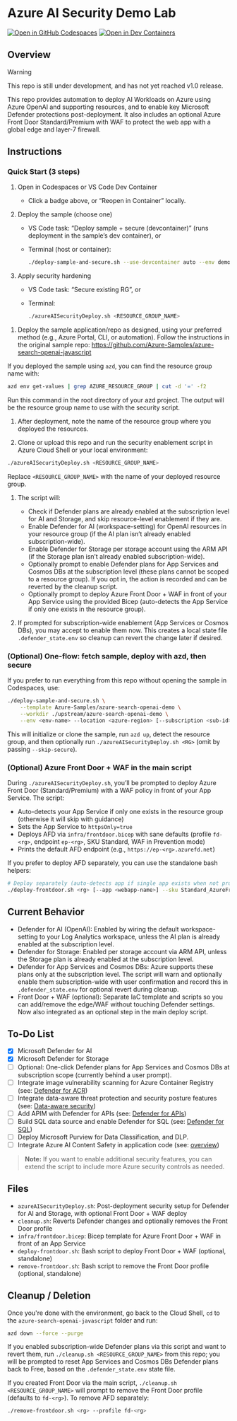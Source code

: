 # Azure AI Security Demo Lab

[![Open in GitHub Codespaces](https://github.com/codespaces/badge.svg)](https://github.com/codespaces/new?hide_repo_select=true&ref=main&repo=matthansen0%2Fazure-ai-security-demo-lab)
[![Open in Dev Containers](https://img.shields.io/badge/Open%20in-Dev%20Container-blue?logo=visualstudiocode)](https://vscode.dev/redirect?url=vscode://ms-vscode-remote.remote-containers/cloneInVolume?url=https%3A%2F%2Fgithub.com%2Fmatthansen0%2Fazure-ai-security-demo-lab)

## Overview

> [!WARNING]  
> This repo is still under development, and has not yet reached v1.0 release.

This repo provides automation to deploy AI Workloads on Azure using Azure OpenAI and supporting resources, and to enable key Microsoft Defender protections post-deployment.
It also includes an optional Azure Front Door Standard/Premium with WAF to protect the web app with a global edge and layer-7 firewall.

## Instructions

### Quick Start (3 steps)

1) Open in Codespaces or VS Code Dev Container
	- Click a badge above, or “Reopen in Container” locally.

2) Deploy the sample (choose one)
	 - VS Code task: “Deploy sample + secure (devcontainer)” (runs deployment in the sample’s dev container), or
	 - Terminal (host or container):

		 ```bash
		 ./deploy-sample-and-secure.sh --use-devcontainer auto --env demo --location eastus --skip-secure
		 ```

3) Apply security hardening
	 - VS Code task: “Secure existing RG”, or
	 - Terminal:

		 ```bash
		 ./azureAISecurityDeploy.sh <RESOURCE_GROUP_NAME>
		 ```

1. Deploy the sample application/repo as designed, using your preferred method (e.g., Azure Portal, CLI, or automation). Follow the instructions in the original sample repo: <https://github.com/Azure-Samples/azure-search-openai-javascript>

If you deployed the sample using `azd`, you can find the resource group name with:

```bash
azd env get-values | grep AZURE_RESOURCE_GROUP | cut -d '=' -f2
```

Run this command in the root directory of your azd project. The output will be the resource group name to use with the security script.

1. After deployment, note the name of the resource group where you deployed the resources.

1. Clone or upload this repo and run the security enablement script in Azure Cloud Shell or your local environment:

```sh
./azureAISecurityDeploy.sh <RESOURCE_GROUP_NAME>
```

Replace `<RESOURCE_GROUP_NAME>` with the name of your deployed resource group.

1. The script will:
	- Check if Defender plans are already enabled at the subscription level for AI and Storage, and skip resource-level enablement if they are.
	- Enable Defender for AI (workspace-setting) for OpenAI resources in your resource group (if the AI plan isn’t already enabled subscription-wide).
	- Enable Defender for Storage per storage account using the ARM API (if the Storage plan isn’t already enabled subscription-wide).
	- Optionally prompt to enable Defender plans for App Services and Cosmos DBs at the subscription level (these plans cannot be scoped to a resource group). If you opt in, the action is recorded and can be reverted by the cleanup script.
	- Optionally prompt to deploy Azure Front Door + WAF in front of your App Service using the provided Bicep (auto-detects the App Service if only one exists in the resource group).

1. If prompted for subscription-wide enablement (App Services or Cosmos DBs), you may accept to enable them now. This creates a local state file `.defender_state.env` so cleanup can revert the change later if desired.

### (Optional) One-flow: fetch sample, deploy with azd, then secure

If you prefer to run everything from this repo without opening the sample in Codespaces, use:

```bash
./deploy-sample-and-secure.sh \
	--template Azure-Samples/azure-search-openai-demo \
	--workdir ./upstream/azure-search-openai-demo \
	--env <env-name> --location <azure-region> [--subscription <sub-id>]
```

This will initialize or clone the sample, run `azd up`, detect the resource group, and then optionally run `./azureAISecurityDeploy.sh <RG>` (omit by passing `--skip-secure`).

### (Optional) Azure Front Door + WAF in the main script

During `./azureAISecurityDeploy.sh`, you’ll be prompted to deploy Azure Front Door (Standard/Premium) with a WAF policy in front of your App Service. The script:

- Auto-detects your App Service if only one exists in the resource group (otherwise it will skip with guidance)
- Sets the App Service to `httpsOnly=true`
- Deploys AFD via `infra/frontdoor.bicep` with sane defaults (profile `fd-<rg>`, endpoint `ep-<rg>`, SKU Standard, WAF in Prevention mode)
- Prints the default AFD endpoint (e.g., `https://ep-<rg>.azurefd.net`)

If you prefer to deploy AFD separately, you can use the standalone bash helpers:

```bash
# Deploy separately (auto-detects app if single app exists when not provided)
./deploy-frontdoor.sh <rg> [--app <webapp-name>] --sku Standard_AzureFrontDoor --profile fd-<rg> --endpoint ep-<rg>
```

## Current Behavior

- Defender for AI (OpenAI): Enabled by wiring the default workspace-setting to your Log Analytics workspace, unless the AI plan is already enabled at the subscription level.
- Defender for Storage: Enabled per storage account via ARM API, unless the Storage plan is already enabled at the subscription level.
- Defender for App Services and Cosmos DBs: Azure supports these plans only at the subscription level. The script will warn and optionally enable them subscription-wide with user confirmation and record this in `.defender_state.env` for optional revert during cleanup.
- Front Door + WAF (optional): Separate IaC template and scripts so you can add/remove the edge/WAF without touching Defender settings.
	Now also integrated as an optional step in the main deploy script.

## To-Do List

- [x] Microsoft Defender for AI
- [x] Microsoft Defender for Storage
- [ ] Optional: One-click Defender plans for App Services and Cosmos DBs at subscription scope (currently behind a user prompt).
- [ ] Integrate image vulnerability scanning for Azure Container Registry (see: [Defender for ACR](https://learn.microsoft.com/azure/defender-for-cloud/defender-for-container-registries-introduction))
- [ ] Integrate data-aware threat protection and security posture features (see: [Data-aware security](https://learn.microsoft.com/azure/defender-for-cloud/concept-data-aware-security))
- [ ] Add APIM with Defender for APIs (see: [Defender for APIs](https://learn.microsoft.com/azure/defender-for-cloud/defender-for-apis-introduction))
- [ ] Build SQL data source and enable Defender for SQL (see: [Defender for SQL](https://learn.microsoft.com/azure/defender-for-cloud/defender-for-sql-introduction))
- [ ] Deploy Microsoft Purview for Data Classification, and DLP.
- [ ] Integrate Azure AI Content Safety in application code (see: [overview](https://learn.microsoft.com/azure/ai-services/content-safety/overview))

> **Note:** If you want to enable additional security features, you can extend the script to include more Azure security controls as needed.

## Files

- `azureAISecurityDeploy.sh`: Post-deployment security setup for Defender for AI and Storage, with optional Front Door + WAF deploy
- `cleanup.sh`: Reverts Defender changes and optionally removes the Front Door profile
- `infra/frontdoor.bicep`: Bicep template for Azure Front Door + WAF in front of an App Service
- `deploy-frontdoor.sh`: Bash script to deploy Front Door + WAF (optional, standalone)
- `remove-frontdoor.sh`: Bash script to remove the Front Door profile (optional, standalone)

## Cleanup / Deletion

Once you're done with the environment, go back to the Cloud Shell, `cd` to the `azure-search-openai-javascript` folder and run:

```sh
azd down --force --purge
```

If you enabled subscription-wide Defender plans via this script and want to revert them, run `./cleanup.sh <RESOURCE_GROUP_NAME>` from this repo; you will be prompted to reset App Services and Cosmos DBs Defender plans back to Free, based on the `.defender_state.env` state file.

If you created Front Door via the main script, `./cleanup.sh <RESOURCE_GROUP_NAME>` will prompt to remove the Front Door profile (defaults to `fd-<rg>`). To remove AFD separately:

```bash
./remove-frontdoor.sh <rg> --profile fd-<rg>
```
